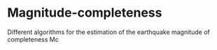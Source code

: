 # Magnitude-completeness
Different algorithms for the estimation of the earthquake magnitude of completeness Mc
